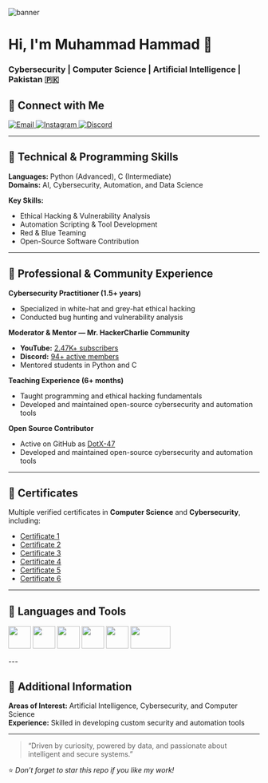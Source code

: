 ![banner](./icons/banner.png)

# Hi, I'm Muhammad Hammad 👋

### Cybersecurity | Computer Science | Artificial Intelligence | Pakistan 🇵🇰  

## 🤝 Connect with Me

<a href="mailto:hammad360yt@gmail.com">
  <img src="https://img.shields.io/badge/Email-hammad360yt@gmail.com-red?style=flat-square&logo=gmail" alt="Email"/>
</a>
<a href="https://www.instagram.com/its_hammad_470/">
  <img src="https://img.shields.io/badge/Instagram-@its_hammad_470-E4405F?style=flat-square&logo=instagram" alt="Instagram"/>
</a>
<a href="https://discord.com/users/1039497634102120478">
  <img src="https://img.shields.io/badge/Discord-Join-5865F2?style=flat-square&logo=discord" alt="Discord"/>
</a>

---

## 🧠 Technical & Programming Skills

**Languages:** Python (Advanced), C (Intermediate)  
**Domains:** AI, Cybersecurity, Automation, and Data Science  

**Key Skills:**
- Ethical Hacking & Vulnerability Analysis  
- Automation Scripting & Tool Development  
- Red & Blue Teaming 
- Open-Source Software Contribution  

---

## 💼 Professional & Community Experience

**Cybersecurity Practitioner (1.5+ years)**  
- Specialized in white-hat and grey-hat ethical hacking  
- Conducted bug hunting and vulnerability analysis  

**Moderator & Mentor — Mr. HackerCharlie Community**  
- **YouTube:** [2.47K+ subscribers](https://www.youtube.com/@Mr.HackerCharlie)  
- **Discord:** [94+ active members](https://discord.gg/vxPfaQjg)  
- Mentored students in Python and C  

**Teaching Experience (6+ months)**  
- Taught programming and ethical hacking fundamentals  
- Developed and maintained open-source cybersecurity and automation tools  

**Open Source Contributor**  
- Active on GitHub as [DotX-47](https://github.com/DotX-47)  
- Developed and maintained open-source cybersecurity and automation tools  

---

## 🏅 Certificates

Multiple verified certificates in **Computer Science** and **Cybersecurity**, including:  
- [Certificate 1](https://drive.google.com/file/d/1R83MsnXs4tEGCBmWOQGaCmNcRPqMg15c/view?usp=drive_link)  
- [Certificate 2](https://drive.google.com/file/d/1UkFG6OvpE4jv1gxYPZZteGO0BmOjRenm/view?usp=drive_link)  
- [Certificate 3](https://drive.google.com/file/d/1G7x4jyUNZzPetpBYRlcBQSBDT3JrYoDT/view?usp=drive_link)  
- [Certificate 4](https://drive.google.com/file/d/11-y0Piqc_Cw49rN10lyLGKFs983ftwZr/view?usp=drive_link)  
- [Certificate 5](https://drive.google.com/file/d/1wnc8ISr_aDf6CqFCSDnl6Z4fcqBkzW5Q/view?usp=drive_link)  
- [Certificate 6](https://drive.google.com/file/d/1aQKEdE2lALwsW9hYpvtf_FNeXBqO2h9a/view?usp=drive_link)  

---

## 🧰 Languages and Tools

<p align="left">
  <img src="https://cdn.jsdelivr.net/gh/devicons/devicon/icons/python/python-original.svg" width="45" height="45"/>
  <img src="https://cdn.jsdelivr.net/gh/devicons/devicon/icons/c/c-original.svg" width="45" height="45"/>
  <img src="https://cdn.jsdelivr.net/gh/devicons/devicon/icons/pycharm/pycharm-original.svg" width="45" height="45"/>
  <img src="https://cdn.jsdelivr.net/gh/devicons/devicon/icons/visualstudio/visualstudio-plain.svg" width="45" height="45"/>
  <img src="https://cdn.jsdelivr.net/gh/devicons/devicon/icons/linux/linux-original.svg" width="45" height="45"/>
  <img src="https://upload.wikimedia.org/wikipedia/commons/5/56/Kali_Linux_2.0_wordmark.svg" width="80" height="45"/>
</p>
---

## 🧩 Additional Information

**Areas of Interest:** Artificial Intelligence, Cybersecurity, and Computer Science  
**Experience:** Skilled in developing custom security and automation tools  

---

> “Driven by curiosity, powered by data, and passionate about intelligent and secure systems.”  

⭐ *Don’t forget to star this repo if you like my work!*
